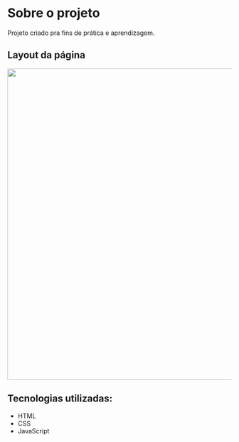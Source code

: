 # Sobre o projeto

Projeto criado pra fins de prática e aprendizagem.

## Layout da página

<div align="center">
<img src="https://user-images.githubusercontent.com/23111969/176183897-2b7009e1-a766-48f9-9052-72671bc9c314.png" width="700px"/>
</div>

## Tecnologias utilizadas:
+ HTML
+ CSS
+ JavaScript
